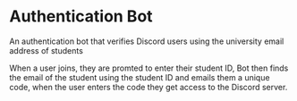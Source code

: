 # Authentication Bot

An authentication bot that verifies Discord users using the university email address of students

When a user joins, they are promted to enter their student ID, Bot then finds the email of the student using the student ID and emails them a unique code, when the user enters the code they get access to the Discord server.
